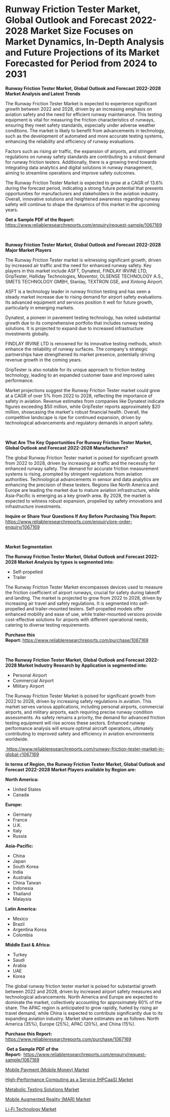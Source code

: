 <p><h1>Runway Friction Tester Market, Global Outlook and Forecast 2022-2028 Market Size Focuses on Market Dynamics, In-Depth Analysis and Future Projections of its Market Forecasted for Period from 2024 to 2031</h1></p><p><strong>Runway Friction Tester Market, Global Outlook and Forecast 2022-2028 Market Analysis and Latest Trends</strong></p>
<p><p>The Runway Friction Tester Market is expected to experience significant growth between 2022 and 2028, driven by an increasing emphasis on aviation safety and the need for efficient runway maintenance. This testing equipment is vital for measuring the friction characteristics of runways, ensuring they meet safety standards, especially under adverse weather conditions. The market is likely to benefit from advancements in technology, such as the development of automated and more accurate testing systems, enhancing the reliability and efficiency of runway evaluations.</p><p>Factors such as rising air traffic, the expansion of airports, and stringent regulations on runway safety standards are contributing to a robust demand for runway friction testers. Additionally, there is a growing trend towards integrating data analytics and digital solutions in runway management, aiming to streamline operations and improve safety outcomes.</p><p>The Runway Friction Tester Market is expected to grow at a CAGR of 13.6% during the forecast period, indicating a strong future potential that presents opportunities for manufacturers and stakeholders in the aviation industry. Overall, innovative solutions and heightened awareness regarding runway safety will continue to shape the dynamics of this market in the upcoming years.</p></p>
<p><strong>Get a Sample PDF of the Report:&nbsp;</strong> <a href="https://www.reliableresearchreports.com/enquiry/request-sample/1067169?utm_campaign=5&utm_medium=2&utm_source=Github&utm_content=ia&utm_term=11102024&utm_id=runway-friction-tester-market-global-outlook-and-forecast-2022-2028">https://www.reliableresearchreports.com/enquiry/request-sample/1067169</a></p>
<p>&nbsp;</p>
<p><strong>Runway Friction Tester Market, Global Outlook and Forecast 2022-2028 Major Market Players</strong></p>
<p><p>The Runway Friction Tester market is witnessing significant growth, driven by increased air traffic and the need for enhanced runway safety. Key players in this market include ASFT, Dynatest, FINDLAY IRVINE LTD, GripTester, Halliday Technologies, Moventor, OLSENSE TECHNOLOGY A.S., SMETS TECHNOLOGY GMBH, Stanlay, TEXTRON GSE, and Xinlong Airport.</p><p>ASFT is a technology leader in runway friction testing and has seen a steady market increase due to rising demand for airport safety evaluations. Its advanced equipment and services position it well for future growth, particularly in emerging markets.</p><p>Dynatest, a pioneer in pavement testing technology, has noted substantial growth due to its comprehensive portfolio that includes runway testing solutions. It is projected to expand due to increased infrastructure investments globally.</p><p>FINDLAY IRVINE LTD is renowned for its innovative testing methods, which enhance the reliability of runway surfaces. The company's strategic partnerships have strengthened its market presence, potentially driving revenue growth in the coming years.</p><p>GripTester is also notable for its unique approach to friction testing technology, leading to an expanded customer base and improved sales performance. </p><p>Market projections suggest the Runway Friction Tester market could grow at a CAGR of over 5% from 2022 to 2028, reflecting the importance of safety in aviation. Revenue estimates from companies like Dynatest indicate figures exceeding $50 million, while GripTester reports approximately $20 million, showcasing the market's robust financial health. Overall, the competitive landscape is ripe for continued expansion, driven by technological advancements and regulatory demands in airport safety.</p></p>
<p>&nbsp;</p>
<p><strong>What Are The Key Opportunities For Runway Friction Tester Market, Global Outlook and Forecast 2022-2028 Manufacturers?</strong></p>
<p><p>The global Runway Friction Tester market is poised for significant growth from 2022 to 2028, driven by increasing air traffic and the necessity for enhanced runway safety. The demand for accurate friction measurement systems is rising, prompted by stringent regulations from aviation authorities. Technological advancements in sensor and data analytics are enhancing the precision of these testers. Regions like North America and Europe are leading the market due to mature aviation infrastructure, while Asia-Pacific is emerging as a key growth area. By 2028, the market is expected to witness robust expansion, propelled by safety innovations and infrastructure investments.</p></p>
<p><strong>Inquire or Share Your Questions If Any Before Purchasing This Report:</strong> <a href="https://www.reliableresearchreports.com/enquiry/pre-order-enquiry/1067169?utm_campaign=5&utm_medium=2&utm_source=Github&utm_content=ia&utm_term=11102024&utm_id=runway-friction-tester-market-global-outlook-and-forecast-2022-2028">https://www.reliableresearchreports.com/enquiry/pre-order-enquiry/1067169</a></p>
<p>&nbsp;</p>
<p><strong>Market Segmentation</strong></p>
<p><strong>The Runway Friction Tester Market, Global Outlook and Forecast 2022-2028 Market Analysis by types is segmented into:</strong></p>
<p><ul><li>Self-propelled</li><li>Trailer</li></ul></p>
<p><p>The Runway Friction Tester Market encompasses devices used to measure the friction coefficient of airport runways, crucial for safety during takeoff and landing. The market is projected to grow from 2022 to 2028, driven by increasing air travel and safety regulations. It is segmented into self-propelled and trailer-mounted testers. Self-propelled models offer enhanced mobility and ease of use, while trailer-mounted versions provide cost-effective solutions for airports with different operational needs, catering to diverse testing requirements.</p></p>
<p><strong>Purchase this Report:&nbsp;</strong><a href="https://www.reliableresearchreports.com/purchase/1067169?utm_campaign=5&utm_medium=2&utm_source=Github&utm_content=ia&utm_term=11102024&utm_id=runway-friction-tester-market-global-outlook-and-forecast-2022-2028">https://www.reliableresearchreports.com/purchase/1067169</a></p>
<p>&nbsp;</p>
<p><strong>The Runway Friction Tester Market, Global Outlook and Forecast 2022-2028 Market Industry Research by Application is segmented into:</strong></p>
<p><ul><li>Personal Airport</li><li>Commercial Airport</li><li>Military Airport</li></ul></p>
<p><p>The Runway Friction Tester Market is poised for significant growth from 2022 to 2028, driven by increasing safety regulations in aviation. This market serves various applications, including personal airports, commercial airports, and military airports, each requiring precise runway condition assessments. As safety remains a priority, the demand for advanced friction testing equipment will rise across these sectors. Enhanced runway performance analysis will ensure optimal aircraft operations, ultimately contributing to improved safety and efficiency in aviation environments worldwide.</p></p>
<p><a href="https://www.reliableresearchreports.com/runway-friction-tester-market-in-global-r1067169?utm_campaign=5&utm_medium=2&utm_source=Github&utm_content=ia&utm_term=11102024&utm_id=runway-friction-tester-market-global-outlook-and-forecast-2022-2028">&nbsp;https://www.reliableresearchreports.com/runway-friction-tester-market-in-global-r1067169</a></p>
<p><strong>In terms of Region, the Runway Friction Tester Market, Global Outlook and Forecast 2022-2028 Market Players available by Region are:</strong></p>
<p>
    <p> <strong> North America: </strong>
        <ul>
            <li>United States</li>
            <li>Canada</li>
        </ul>
        </p> 
    <p> <strong> Europe: </strong>
        <ul>
            <li>Germany</li>
            <li>France</li>
            <li>U.K.</li>
            <li>Italy</li>
            <li>Russia</li>
        </ul>
        </p> 
    <p> <strong> Asia-Pacific: </strong>
        <ul>
            <li>China</li>
            <li>Japan</li>
            <li>South Korea</li>
            <li>India</li>
            <li>Australia</li>
            <li>China Taiwan</li>
            <li>Indonesia</li>
            <li>Thailand</li>
            <li>Malaysia</li>
        </ul>
        </p> 
    <p> <strong> Latin America: </strong>
        <ul>
            <li>Mexico</li>
            <li>Brazil</li>
            <li>Argentina Korea</li>
            <li>Colombia</li>
        </ul>
        </p> 
    <p> <strong> Middle East & Africa: </strong>
        <ul>
            <li>Turkey</li>
            <li>Saudi</li>
            <li>Arabia</li>
            <li>UAE</li>
            <li>Korea</li>
        </ul>
    </p>
    </p>
<p><p>The global runway friction tester market is poised for substantial growth between 2022 and 2028, driven by increased airport safety measures and technological advancements. North America and Europe are expected to dominate the market, collectively accounting for approximately 60% of the share. The APAC region is anticipated to grow rapidly, fueled by rising air travel demand, while China is expected to contribute significantly due to its expanding aviation industry. Market share estimates are as follows: North America (35%), Europe (25%), APAC (20%), and China (15%).</p></p>
<p><strong>Purchase this Report: </strong><a href="https://www.reliableresearchreports.com/purchase/1067169?utm_campaign=5&utm_medium=2&utm_source=Github&utm_content=ia&utm_term=11102024&utm_id=runway-friction-tester-market-global-outlook-and-forecast-2022-2028">https://www.reliableresearchreports.com/purchase/1067169</a></p>
<p>&nbsp;<strong>Get a Sample PDF of the Report:&nbsp;&nbsp;</strong><a href="https://www.reliableresearchreports.com/enquiry/request-sample/1067169?utm_campaign=5&utm_medium=2&utm_source=Github&utm_content=ia&utm_term=11102024&utm_id=runway-friction-tester-market-global-outlook-and-forecast-2022-2028">https://www.reliableresearchreports.com/enquiry/request-sample/1067169</a></p>
<p><strong></strong></p>
<p><p><a href="https://www.linkedin.com/pulse/global-mobile-payment-money-market-focus-product-type-opc0e?utm_campaign=5&utm_medium=2&utm_source=Github&utm_content=ia&utm_term=11102024&utm_id=runway-friction-tester-market-global-outlook-and-forecast-2022-2028">Mobile Payment (Mobile Money) Market</a></p><p><a href="https://issuu.com/reportprime-2/docs/high-performance-computing-as-a-ser_8769bd7fdcc841?utm_campaign=5&utm_medium=2&utm_source=Github&utm_content=ia&utm_term=11102024&utm_id=runway-friction-tester-market-global-outlook-and-forecast-2022-2028">High-Performance Computing as a Service (HPCaaS) Market</a></p><p><a href="https://www.linkedin.com/pulse/future-metabolic-testing-solutions-market-global-forecast-d61xf?utm_campaign=5&utm_medium=2&utm_source=Github&utm_content=ia&utm_term=11102024&utm_id=runway-friction-tester-market-global-outlook-and-forecast-2022-2028">Metabolic Testing Solutions Market</a></p><p><a href="https://www.linkedin.com/pulse/role-mobile-augmented-reality-mar-market-applications-6dwfe?utm_campaign=5&utm_medium=2&utm_source=Github&utm_content=ia&utm_term=11102024&utm_id=runway-friction-tester-market-global-outlook-and-forecast-2022-2028">Mobile Augmented Reality (MAR) Market</a></p><p><a href="https://issuu.com/reportprime-2/docs/li-fi-technology-market-size-2030.p_564d48ba4d945c?utm_campaign=5&utm_medium=2&utm_source=Github&utm_content=ia&utm_term=11102024&utm_id=runway-friction-tester-market-global-outlook-and-forecast-2022-2028">Li-Fi Technology Market</a></p></p>